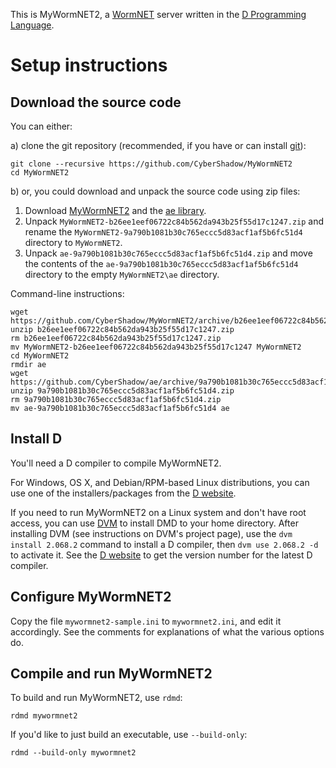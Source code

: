 This is MyWormNET2, a [WormNET](http://worms2d.info/WormNET) server written in the [D Programming Language](http://dlang.org/).

# Setup instructions

## Download the source code

You can either:

a) clone the git repository (recommended, if you have or can install [git](http://git-scm.com/)):

    git clone --recursive https://github.com/CyberShadow/MyWormNET2
    cd MyWormNET2

b) or, you could download and unpack the source code using zip files:

   1. Download [MyWormNET2](https://github.com/CyberShadow/MyWormNET2/archive/b26ee1eef06722c84b562da943b25f55d17c1247.zip)
      and the [ae library](https://github.com/CyberShadow/ae/archive/9a790b1081b30c765eccc5d83acf1af5b6fc51d4.zip).
   2. Unpack `MyWormNET2-b26ee1eef06722c84b562da943b25f55d17c1247.zip` and rename the
      `MyWormNET2-9a790b1081b30c765eccc5d83acf1af5b6fc51d4` directory to `MyWormNET2`.
   3. Unpack `ae-9a790b1081b30c765eccc5d83acf1af5b6fc51d4.zip` and move the contents of the
      `ae-9a790b1081b30c765eccc5d83acf1af5b6fc51d4` directory to the empty `MyWormNET2\ae` directory.

Command-line instructions:

    wget https://github.com/CyberShadow/MyWormNET2/archive/b26ee1eef06722c84b562da943b25f55d17c1247.zip
    unzip b26ee1eef06722c84b562da943b25f55d17c1247.zip
    rm b26ee1eef06722c84b562da943b25f55d17c1247.zip
    mv MyWormNET2-b26ee1eef06722c84b562da943b25f55d17c1247 MyWormNET2
    cd MyWormNET2
    rmdir ae
    wget https://github.com/CyberShadow/ae/archive/9a790b1081b30c765eccc5d83acf1af5b6fc51d4.zip
    unzip 9a790b1081b30c765eccc5d83acf1af5b6fc51d4.zip
    rm 9a790b1081b30c765eccc5d83acf1af5b6fc51d4.zip
    mv ae-9a790b1081b30c765eccc5d83acf1af5b6fc51d4 ae

## Install D

You'll need a D compiler to compile MyWormNET2.

For Windows, OS X, and Debian/RPM-based Linux distributions, you can use one of the installers/packages from the [D website](http://dlang.org/download.html).

If you need to run MyWormNET2 on a Linux system and don't have root access, you can use [DVM](https://bitbucket.org/doob/dvm) to install DMD to your home directory.
After installing DVM (see instructions on DVM's project page), use the `dvm install 2.068.2` command to install a D compiler, then `dvm use 2.068.2 -d` to activate it.
See the [D website](http://dlang.org/download.html) to get the version number for the latest D compiler.

## Configure MyWormNET2

Copy the file `mywormnet2-sample.ini` to `mywormnet2.ini`, and edit it accordingly.
See the comments for explanations of what the various options do.

## Compile and run MyWormNET2

To build and run MyWormNET2, use `rdmd`:

    rdmd mywormnet2

If you'd like to just build an executable, use `--build-only`:

    rdmd --build-only mywormnet2
